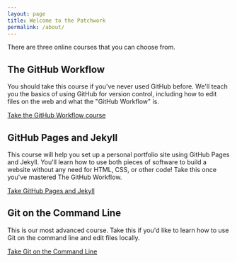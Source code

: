 ```yaml
---
layout: page
title: Welcome to the Patchwork
permalink: /about/
---
```


There are three online courses that you can choose from.

## The GitHub Workflow

You should take this course if you've never used GitHub before. We'll teach you the basics of using GitHub for version control, including how to edit files on the web and what the "GitHub Workflow" is.

[Take the GitHub Workflow course](http://learn.wheelhouse.io/events/workflow)

## GitHub Pages and Jekyll

This course will help you set up a personal portfolio site using GitHub Pages and Jekyll. You'll learn how to use both pieces of software to build a website without any need for HTML, CSS, or other code! Take this once you've mastered The GitHub Workflow.

[Take GitHub Pages and Jekyll](http://github.wheelhouse.io/events/gh-pages)

## Git on the Command Line

This is our most advanced course. Take this if you'd like to learn how to use Git on the command line and edit files locally. 

[Take Git on the Command Line](http://github.wheelhouse.io/events/git-cli)
